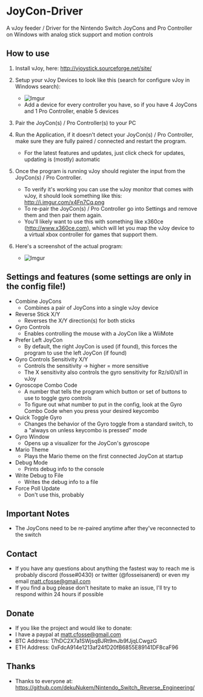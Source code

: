 # JoyCon-Driver
A vJoy feeder / Driver for the Nintendo Switch JoyCons and Pro Controller on Windows with analog stick support and motion controls

## How to use
1. Install vJoy, here: http://vjoystick.sourceforge.net/site/

2. Setup your vJoy Devices to look like this (search for configure vJoy in Windows search):
    * ![Imgur](http://i.imgur.com/nXQDFPK.png)
    * Add a device for every controller you have, so if you have 4 JoyCons and 1 Pro Controller, enable 5 devices

3. Pair the JoyCon(s) / Pro Controller(s) to your PC

4. Run the Application, if it doesn't detect your JoyCon(s) / Pro Controller, make sure they are fully paired / connected and restart the program.
	* For the latest features and updates, just click check for updates, updating is (mostly) automatic

5. Once the program is running vJoy should register the input from the JoyCon(s) / Pro Controller.
    * To verify it's working you can use the vJoy monitor that comes with vJoy, it should look something like this: http://i.imgur.com/x4Fn7Cq.png
    * To re-pair the JoyCon(s) / Pro Controller go into Settings and remove them and then pair them again.
    * You'll likely want to use this with something like x360ce (http://www.x360ce.com), which will let you map the vJoy device to a virtual xbox controller for games that support them.

6. Here's a screenshot of the actual program:
	* ![Imgur](https://i.imgur.com/ihK9WNf.png)

## Settings and features (some settings are only in the config file!)
* Combine JoyCons
	* Combines a pair of JoyCons into a single vJoy device
* Reverse Stick X/Y
	* Reverses the X/Y direction(s) for both sticks
* Gyro Controls
	* Enables controlling the mouse with a JoyCon like a WiiMote
* Prefer Left JoyCon
	* By default, the right JoyCon is used (if found), this forces the program to use the left JoyCon (if found)
* Gyro Controls Sensitivity X/Y
	* Controls the sensitivity -> higher = more sensitive
	* The X sensitivity also controls the gyro sensitivity for Rz/sl0/sl1 in vJoy
* Gyroscope Combo Code
	* A number that tells the program which button or set of buttons to use to toggle gyro controls
	* To figure out what number to put in the config, look at the Gyro Combo Code when you press your desired keycombo
* Quick Toggle Gyro
	* Changes the behavior of the Gyro toggle from a standard switch, to a "always on unless keycombo is pressed" mode
* Gyro Window
	* Opens up a visualizer for the JoyCon's gyroscope
* Mario Theme
	* Plays the Mario theme on the first connected JoyCon at startup
* Debug Mode
	* Prints debug info to the console
* Write Debug to File
	* Writes the debug info to a file
* Force Poll Update
	* Don't use this, probably

## Important Notes
* The JoyCons need to be re-paired anytime after they've reconnected to the switch

## Contact
* If you have any questions about anything the fastest way to reach me is probably discord (fosse#0430) or twitter (@fosseisanerd) or even my email matt.cfosse@gmail.com
* If you find a bug please don't hesitate to make an issue, I'll try to respond within 24 hours if possible

## Donate
* If you like the project and would like to donate:
* I have a paypal at matt.cfosse@gmail.com
* BTC Address: 17hDC2X7a1SWjsqBJRt9mJb9fJjqLCwgzG
* ETH Address: 0xFdcA914e1213af24fD20fB6855E89141DF8caF96

## Thanks
* Thanks to everyone at: https://github.com/dekuNukem/Nintendo_Switch_Reverse_Engineering/
